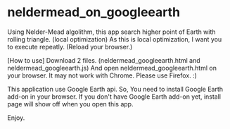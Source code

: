 neldermead_on_googleearth
=========================

Using Nelder-Mead algolithm, this app search higher point of Earth with rolling triangle. (local optimization) 
As this is local optimization, I want you to execute repeatly. (Reload your browser.)

[How to use]
Download 2 files. (neldermead_googleearth.html and neldermead_googleearth.js)
And open neldermead_googleearth.html on your browser. It may not work with Chrome. Please use Firefox. :)

This application use Google Earth api.
So, You need to install Google Earth add-on in your browser.
If you don't have Google Earth add-on yet, install page will show off when you open this app.

Enjoy.
